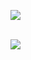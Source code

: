 
[![](https://img.shields.io/badge/linkedin-%230077B5.svg?style=for-the-badge&logo=linkedin)]([https://www.linkedin.com/in/m-ilham-k/]) 

<br>
<img src="https://github-readme-streak-stats.herokuapp.com/?user=ilhamKawe"/>

